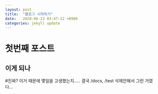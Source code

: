 ```yaml
---
layout: post
title:  "블로그 시작하기"
date:   2020-06-23 03:47:12 +0900
categories: jekyll update
---
```


첫번째 포스트
=================
이게 되나
-----------------
#진짜?
이거 때문에 몇일을 고생했는지..... 결국 /docs, /test 삭제안해서 그런 거였다...
